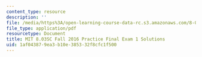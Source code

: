 ```yaml
---
content_type: resource
description: ''
file: /media/https%3A/open-learning-course-data-rc.s3.amazonaws.com/8-03sc-physics-iii-vibrations-and-waves-fall-2016/1af043879ea3b10e385332f8cfc1f500_MIT8_03SCF16_PracticeFinalExam1_Solutions.pdf
file_type: application/pdf
resourcetype: Document
title: MIT 8.03SC Fall 2016 Practice Final Exam 1 Solutions
uid: 1af04387-9ea3-b10e-3853-32f8cfc1f500
---
```

